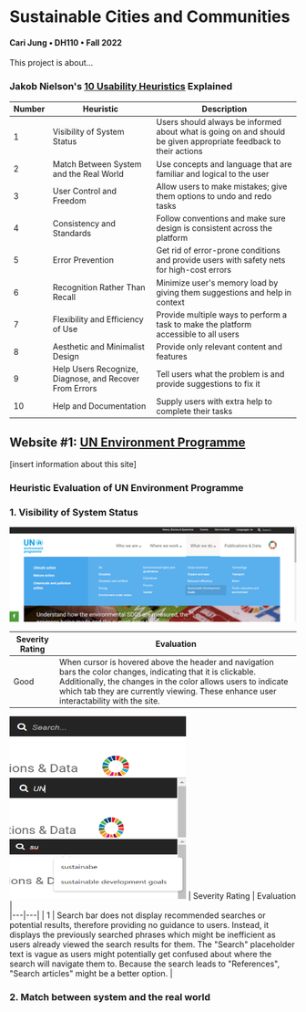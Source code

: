 # Sustainable Cities and Communities
#### Cari Jung • DH110 • Fall 2022

This project is about...

### Jakob Nielson's [10 Usability Heuristics](https://www.nngroup.com/articles/ten-usability-heuristics/) Explained

| Number | Heuristic | Description |
|---|---|---|
| 1 | Visibility of System Status | Users should always be informed about what is going on and should be given appropriate feedback to their actions |
| 2 | Match Between System and the Real World | Use concepts and language that are familiar and logical to the user |
| 3 | User Control and Freedom | Allow users to make mistakes; give them options to undo and redo tasks |
| 4 | Consistency and Standards | Follow conventions and make sure design is consistent across the platform |
| 5 | Error Prevention | Get rid of error-prone conditions and provide users with safety nets for high-cost errors |
| 6 | Recognition Rather Than Recall | Minimize user's memory load by giving them suggestions and help in context |
| 7 | Flexibility and Efficiency of Use | Provide multiple ways to perform a task to make the platform accessible to all users |
| 8 | Aesthetic and Minimalist Design | Provide only relevant content and features |
| 9 | Help Users Recognize, Diagnose, and Recover From Errors | Tell users what the problem is and provide suggestions to fix it |
| 10 | Help and Documentation | Supply users with extra help to complete their tasks |

 
## Website #1: [UN Environment Programme](https://www.unep.org/)

[insert information about this site]

### Heuristic Evaluation of UN Environment Programme

### 1. Visibility of System Status

![image](un1.png)

| Severity Rating | Evaluation |  
|---|---|
| Good | When cursor is hovered above the header and navigation bars the color changes, indicating that it is clickable. Additionally, the changes in the color allows users to indicate which tab they are currently viewing. These enhance user interactability with the site.|

<img src=search0.png width="310" height="105"> <img src=search1.png width="310" height="105"> <img src=search2.png width="310" height="105"> 
| Severity Rating | Evaluation |  
|---|---|
| 1 | Search bar does not display recommended searches or potential results, therefore providing no guidance to users. Instead, it displays the previously searched phrases which might be inefficient as users already viewed the search results for them. The "Search" placeholder text is vague as users might potentially get confused about where the search will navigate them to. Because the search leads to "References", "Search articles" might be a better option. |

### 2. Match between system and the real world
